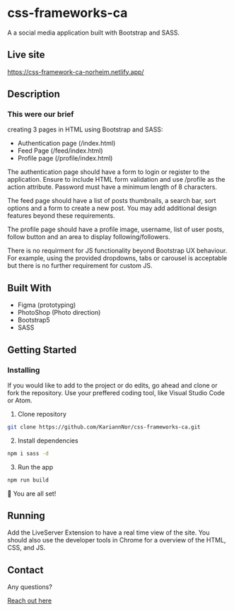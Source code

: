 # css-frameworks-ca

A a social media application built with Bootstrap and SASS.

## Live site

https://css-framework-ca-norheim.netlify.app/

## Description

### This were our brief

creating 3 pages in HTML using Bootstrap and SASS:

- Authentication page (/index.html)
- Feed Page (/feed/index.html)
- Profile page (/profile/index.html)

The authentication page should have a form to login or register to the application. Ensure to include HTML form validation and use /profile as the action attribute. Password must have a minimum length of 8 characters.

The feed page should have a list of posts thumbnails, a search bar, sort options and a form to create a new post. You may add additional design features beyond these requirements.

The profile page should have a profile image, username, list of user posts, follow button and an area to display following/followers.

There is no requirment for JS functionality beyond Bootstrap UX behaviour. For example, using the provided dropdowns, tabs or carousel is acceptable but there is no further requirement for custom JS.

## Built With

- Figma (prototyping)
- PhotoShop (Photo direction)
- Bootstrap5
- SASS

## Getting Started

### Installing

If you would like to add to the project or do edits, go ahead and clone or fork the repository. Use your preffered coding tool, like Visual Studio Code or Atom.

1. Clone repository

```bash
git clone https://github.com/KariannNor/css-frameworks-ca.git
```

2. Install dependencies

```bash
npm i sass -d
```

3. Run the app

```bash
npm run build
```

🌟 You are all set!

## Running

Add the LiveServer Extension to have a real time view of the site. You should also use the developer tools in Chrome for a overview of the HTML, CSS, and JS.

## Contact

Any questions?

[Reach out here](https://www.linkedin.com/in/kariann-norheim-1a342862/)
